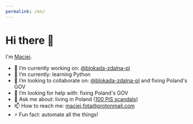 ```yaml
---
permalink: /en/
---
```


# Hi there <span aria-label="waving hand" role="img">👋</span>

I'm <a href="https://github.com/maciej-fota-1976">Maciej</a>.

- 🔭 I’m currently working on: <a href="https://github.com/blokada-zdalna-pl" title="blokada-zdalna-pl">@blokada-zdalna-pl</a>
- 🌱 I’m currently: learning Python
- 👯 I’m looking to collaborate on: <a href="https://github.com/blokada-zdalna-pl" title="blokada-zdalna-pl">@blokada-zdalna-pl</a> and fixing Poland's GOV
- 🤔 I’m looking for help with: fixing Poland's GOV
- 💬 Ask me about: living in Poland (<a href="http://100aferpis.pl/" title="100 PiS scandals! Each one needs an explanation! ">100 PiS scandals</a>)
- 📫 How to reach me: [maciej.fota@protonmail.com](mailto:maciej.fota@protonmail.com)
- ⚡ Fun fact: automate all the things!
